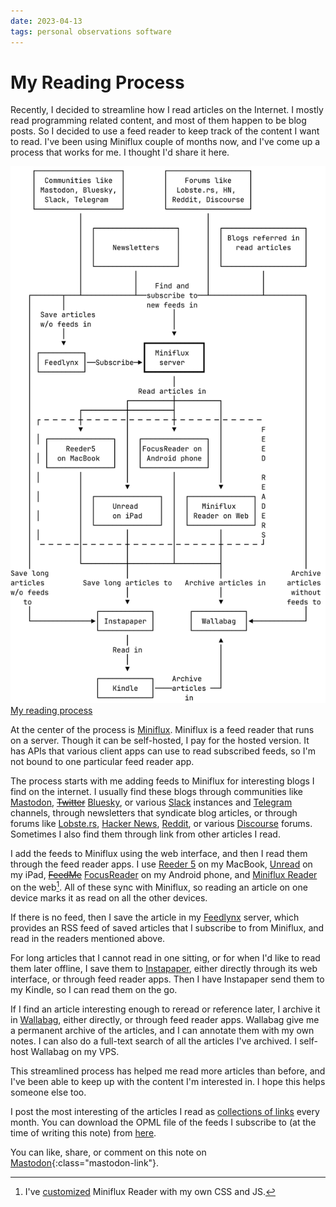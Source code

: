 ```yaml
---
date: 2023-04-13
tags: personal observations software
---
```


# My Reading Process

Recently, I decided to streamline how I read articles on the Internet. I mostly read programming related content, and most of them happen to be blog posts. So I decided to use a feed reader to keep track of the content I want to read. I've been using Miniflux couple of months now, and I've come up a process that works for me. I thought I'd share it here.

![My reading process](/files/reading-process/process.svg "My reading process")
[My reading process](/files/reading-process/process.svg "My reading process")

At the center of the process is [Miniflux](https://miniflux.app/). Miniflux is a feed reader that runs on a server. Though it can be self-hosted, I pay for the hosted version. It has APIs that various client apps can use to read subscribed feeds, so I'm not bound to one particular feed reader app.

The process starts with me adding feeds to Miniflux for interesting blogs I find on the internet. I usually find these blogs through communities like [Mastodon](https://joinmastodon.org/), ~~[Twitter](https://twitter.com/)~~ [Bluesky](https://bsky.app/), or various [Slack](https://slack.com/) instances and [Telegram](https://telegram.org/) channels, through newsletters that syndicate blog articles, or through forums like [Lobste.rs](https://lobste.rs/), [Hacker News](https://news.ycombinator.com/), [Reddit](https://www.reddit.com/), or various [Discourse](https://www.discourse.org/) forums. Sometimes I also find them through link from other articles I read.

I add the feeds to Miniflux using the web interface, and then I read them through the feed reader apps. I use [Reeder 5](https://reederapp.com/) on my MacBook, [Unread](https://apps.apple.com/us/app/unread-an-rss-reader/id1363637349) on my iPad, ~~[FeedMe](https://play.google.com/store/apps/details?id=com.seazon.feedme)~~ [FocusReader](https://play.google.com/store/apps/details?id=allen.town.focus.reader) on my Android phone, and [Miniflux Reader](https://reader.miniflux.app/) on the web[^custom-miniflux]. All of these sync with Miniflux, so reading an article on one device marks it as read on all the other devices.

[^custom-miniflux]: I've [customized](https://notes.abhinavsarkar.net/2024/customizing-miniflux) Miniflux Reader with my own CSS and JS.

If there is no feed, then I save the article in my [Feedlynx](https://github.com/wezm/feedlynx/) server, which provides an RSS feed of saved articles that I subscribe to from Miniflux, and read in the readers mentioned above.

For long articles that I cannot read in one sitting, or for when I'd like to read them later offline, I save them to [Instapaper](https://www.instapaper.com/), either directly through its web interface, or through feed reader apps. Then I have Instapaper send them to my Kindle, so I can read them on the go.

If I find an article interesting enough to reread or reference later, I archive it in [Wallabag](https://wallabag.org/), either directly, or through feed reader apps. Wallabag give me a permanent archive of the articles, and I can annotate them with my own notes. I can also do a full-text search of all the articles I've archived. I self-host Wallabag on my VPS.

This streamlined process has helped me read more articles than before, and I've been able to keep up with the content I'm interested in. I hope this helps someone else too.

I post the most interesting of the articles I read as [collections of links](/tags/links) every month. You can download the OPML file of the feeds I subscribe to (at the time of writing this note) from [here](/files/reading-process/feeds.opml).

You can like, share, or comment on this note on [Mastodon](https://fantastic.earth/@abnv/110190621043044862){:class="mastodon-link"}.
